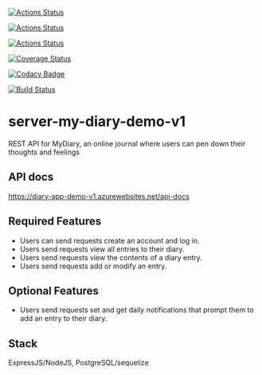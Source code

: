 [![Actions Status](https://github.com/okezieobi/server-my-diary-demo/workflows/Node.js%20CI/badge.svg)](https://github.com/okezieobi/server-my-diary-demo/Node.js%20CI)

[![Actions Status](https://github.com/okezieobi/server-my-diary-demo/workflows/codacy-coverage-reporter/badge.svg)](https://github.com/okezieobi/server-my-diary-demo/codacy-coverage-reporter)

[![Actions Status](https://github.com/okezieobi/server-my-diary-demo/workflows/Azure%20Deployment/badge.svg)](https://github.com/okezieobi/server-my-diary-demo/Azure%20Deployment)

[![Coverage Status](https://coveralls.io/repos/github/okezieobi/server-my-diary-demo/badge.svg?branch=main)](https://coveralls.io/github/okezieobi/server-my-diary-demo?branch=main)

[![Codacy Badge](https://app.codacy.com/project/badge/Grade/e2a36127ce3f408ab4428a57b7008534)](https://www.codacy.com/gh/okezieobi/server-my-diary-demo/dashboard?utm_source=github.com&amp;utm_medium=referral&amp;utm_content=okezieobi/server-my-diary-demo&amp;utm_campaign=Badge_Grade)

[![Build Status](https://travis-ci.org/okezieobi/server-my-diary-demo.svg?branch=main)](https://travis-ci.org/okezieobi/server-my-diary-demo)

# server-my-diary-demo-v1
REST API for MyDiary, an online journal where users can pen down their thoughts and feelings

## API docs
https://diary-app-demo-v1.azurewebsites.net/api-docs

## Required Features
- Users can send requests create an account and log in.
- Users send requests view all entries to their diary.
- Users send requests view the contents of a diary entry.
- Users send requests add or modify an entry.
## Optional Features
- Users send requests set and get daily notifications that prompt them to add an entry to their diary.

## Stack
ExpressJS/NodeJS, PostgreSQL/sequelize
